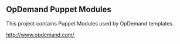 OpDemand Puppet Modules
-----------------------
This project contains Puppet Modules used by OpDemand templates.

http://www.opdemand.com/
